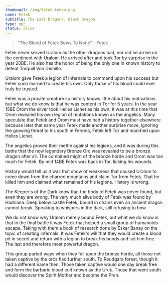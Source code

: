 ```yaml
---
thumbnail: /img/fetek-token.png
name: Fetek
subtitle: The Last Dragons, Black Dragon
type: npc
status: alive
---
```

> "T﻿he Blood of Fetek Bows To None" - Fetek

F﻿etek never served Uralom as the other dragons had, nor did he arrive on the continent with Uralom. He arrived after and took Tor by surprise in the year 20BE. He also has the honor of being the only one in known history to defeat Torquill Von Demillo.

U﻿ralom gave Fetek a legion of infernals to command upon his success but Fetek soon learned to create his own. Only those of his blood could ever truly be trusted. 

Fetek was a private creature so history knows little about his motivations but what we do know is that he was content in Tor for 5 years. In the year 15BE Orom the silver took Helles Lichet as his own. It was at this time that Orom revealed his own legion of mutations known as the angelics. Many speculate that Fetek and Orom must have had a history together elsewhere because later that same year Fetek made another surprise move, ignoring the growing threat to his south in Ferenia, Fetek left Tor and marched upon Helles Lichet.

T﻿he angelics proved their mettle against his legions, and it was during this battle that the now legendary Bronze Orc was revealed to be a bronze dragon after all. The combined might of the bronze horde and Orom was too much for Fetek. By mid 14BE Fetek was back in Tor, licking his wounds. 

H﻿istory would tell us it was that show of weakness that caused Uralom to come down from the charred mountains and claim Tor from Fetek. That he killed him and claimed what remained of his legions. History is wrong.

T﻿he Keeper's of the Dark know that the body of Fetek was never found, but even they are wrong. The very much alive body of Fetek was found by Hadriana. Deep below castle Fetek, bound in chains even an ancient dragon cannot break. Speaking to whispers in the dark, still refusing to bow.

W﻿e do not know why Uralom merely bound Fetek, but what we do know is that in the final battle it was Fetek that helped a small group of humanoids escape. Taking with them a book of research done by Eskar Banay on the topic of creating infernals. It was Fetek's will that they would create a blood pit in secret and return with a legion to break his bonds and set him free. The last and therefore most powerful dragon.

T﻿his group parted ways when they fell upon the bronze horde, all those not taken captive by the orcs fled further south. To Roudgara forest, though it had a different name then. Those taken captive would one day break free and form the barbaric blood cult known as the Uruk. Those that went south would discover the Spirit Mother and become the Pren.